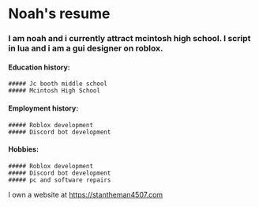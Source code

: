 # Noah's resume


### I am noah and i currently attract mcintosh high school. I script in lua and i am a gui designer on roblox.

#### Education history:
    ##### Jc booth middle school
    ##### Mcintosh High School


#### Employment history:
    ##### Roblox development
    ##### Discord bot development 

#### Hobbies:
    ##### Roblox development
    ##### Discord bot development
    ##### pc and software repairs

 
I own a website at https://stantheman4507.com
